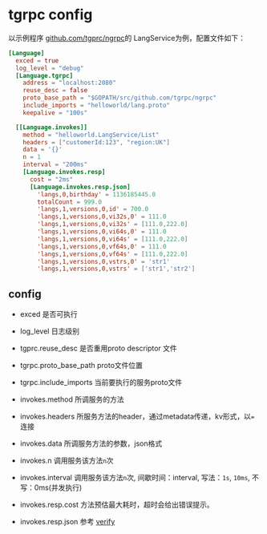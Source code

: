 # tgrpc config

以示例程序 [github.com/tgprc/ngrpc](https://github.com/tgprc/ngrpc)的 LangService为例，配置文件如下：

```toml
[Language]
  exced = true
  log_level = "debug"
  [Language.tgrpc]
    address = "localhost:2080"
    reuse_desc = false
    proto_base_path = "$GOPATH/src/github.com/tgrpc/ngrpc"
    include_imports = "helloworld/lang.proto"
    keepalive = "100s"

  [[Language.invokes]]
    method = "helloworld.LangService/List"
    headers = ["customerId:123", "region:UK"]
    data = '{}'
    n = 1
    interval = "200ms"
    [Language.invokes.resp]
      cost = "2ms"
      [Language.invokes.resp.json]
        'langs,0,birthday' = 1136185445.0
        totalCount = 999.0
        'langs,1,versions,0,id' = 700.0
        'langs,1,versions,0,vi32s,0' = 111.0
        'langs,1,versions,0,vi32s' = [111.0,222.0]
        'langs,1,versions,0,vi64s,0' = 111.0
        'langs,1,versions,0,vi64s' = [111.0,222.0]
        'langs,1,versions,0,vf64s,0' = 111.0
        'langs,1,versions,0,vf64s' = [111.0,222.0]
        'langs,1,versions,0,vstrs,0' = 'str1'
        'langs,1,versions,0,vstrs' = ['str1','str2']
```

## config

 - exced 是否可执行

 - log_level 日志级别

 - tgprc.reuse_desc 是否重用proto descriptor 文件

 - tgrpc.proto_base_path proto文件位置

 - tgrpc.include_imports 当前要执行的服务proto文件

 - invokes.method 所调服务的方法

 - invokes.headers 所服务方法的header，通过metadata传递，kv形式，以`=`连接

 - invokes.data 所调服务方法的参数，json格式

 - invokes.n 调用服务该方法`n`次

 - invokes.interval 调用服务该方法`n`次, 间歇时间：interval, 写法：`1s`, `10ms`, 不写：0ms(并发执行)

 - invokes.resp.cost 方法预估最大耗时，超时会给出错误提示。

 - invokes.resp.json 参考 [verify](verify.md)
